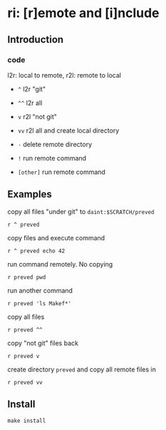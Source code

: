 # ri: [r]emote and [i]nclude

## Introduction

### code
l2r: local to remote, r2l: remote to local

* `^`  l2r "git"
* `^^` l2r all

* `v`  r2l "not git"
* `vv` r2l all and create local directory
* `-`  delete remote directory

* `!`        run remote command
* `[other]`  run remote command

## Examples
copy all files "under git" to `daint:$SCRATCH/preved`

	r ^ preved

copy files and execute command

	r ^ preved echo 42

run command remotely. No copying

	r preved pwd

run another command

	r preved 'ls Makef*'

copy all files

	r preved ^^
	
copy "not git" files back

	r preved v
	
create directory `preved` and copy all remote files in

	r preved vv

## Install

	make install
